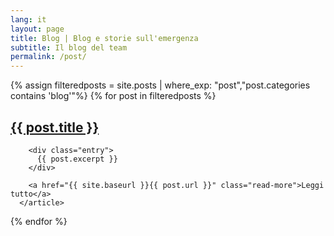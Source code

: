 ```yaml
---
lang: it
layout: page
title: Blog | Blog e storie sull'emergenza
subtitle: Il blog del team
permalink: /post/
---
```

<div class="posts">
{% assign filteredposts = site.posts | where_exp: "post","post.categories contains 'blog'"%}
  {% for post in filteredposts %}
      <article class="post">
        <h1><a href="{{ site.baseurl }}{{ post.url }}">{{ post.title }}</a></h1>

        <div class="entry">
          {{ post.excerpt }}
        </div>

        <a href="{{ site.baseurl }}{{ post.url }}" class="read-more">Leggi tutto</a>
      </article>
  {% endfor %}
</div>
